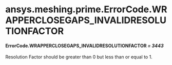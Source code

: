 <a id="ansys-meshing-prime-errorcode-wrapperclosegaps-invalidresolutionfactor"></a>

# ansys.meshing.prime.ErrorCode.WRAPPERCLOSEGAPS_INVALIDRESOLUTIONFACTOR

<a id="ansys.meshing.prime.ErrorCode.WRAPPERCLOSEGAPS_INVALIDRESOLUTIONFACTOR"></a>

#### ErrorCode.WRAPPERCLOSEGAPS_INVALIDRESOLUTIONFACTOR *= 3443*

Resolution Factor should be greater than 0 but less than or equal to 1.

<!-- !! processed by numpydoc !! -->
